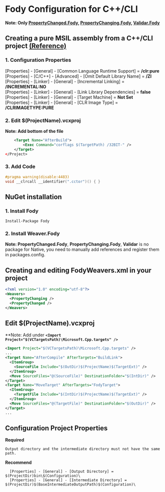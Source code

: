 
# Fody Configuration for C++/CLI
**Note: Only
[PropertyChanged.Fody](https://github.com/Fody/PropertyChanged),
[PropertyChanging.Fody](https://github.com/Fody/PropertyChanging),
[Validar.Fody](https://github.com/Fody/Validar)**

## Creating a pure MSIL assembly from a C++/CLI project [(Reference)](https://stackoverflow.com/questions/6695727/creating-a-pure-msil-assembly-from-a-c-cli-project)
### 1. Configuration Properties
[Properties] - [General] - [Common Language Runtime Support] = **/clr:pure**  
[Properties] - [C/C++] - [Advanced] - [Omit Default Library Name] = **/Zl**  
[Properties] - [Linker] - [General] - [Incremental Linking] = **/INCREMENTAL:NO**  
[Properties] - [Linker] - [General] - [Link Library Dependencies] = **false**  
[Properties] - [Linker] - [General] - [Target Machine] = **Not Set**  
[Properties] - [Linker] - [General] - [CLR Image Type] = **/CLRIMAGETYPE:PURE**
### 2. Edit $(ProjectName).vcxproj
**Note: Add bottom of the file**
```xml
    <Target Name="AfterBuild">
        <Exec Command="corflags $(TargetPath) /32BIT-" />
    </Target>
</Project>
```
### 3. Add Code
```cpp
#pragma warning(disable:4483)
void __clrcall __identifier(".cctor")() { }
```

## NuGet installation
### 1. Install Fody
```
Install-Package Fody
```
### 2. Install Weaver.Fody
**Note: PropertyChanged.Fody**, **PropertyChanging.Fody**, **Validar** is no package for Native, you need to manually add references and register them in packages.config.

## Creating and editing FodyWeavers.xml in your project
```xml
<?xml version="1.0" encoding="utf-8"?>
<Weavers>
  <PropertyChanging />
  <PropertyChanged />
</Weavers>
```

## Edit $(ProjectName).vcxproj
**Note: Add  under **`<Import Project="$(VCTargetsPath)\Microsoft.Cpp.targets" />`**
```xml
<Import Project="$(VCTargetsPath)\Microsoft.Cpp.targets" />
...
<Target Name="AfterCompile" AfterTargets="BuildLink">
  <ItemGroup>
    <SourceFile Include="$(OutDir)$(ProjectName)$(TargetExt)" />
  </ItemGroup>
  <Move SourceFiles="@(SourceFile)" DestinationFolder="$(IntDir)" />
</Target>
<Target Name="MoveTarget" AfterTargets="FodyTarget">
  <ItemGroup>
    <TargetFile Include="$(IntDir)$(ProjectName)$(TargetExt)" />
  </ItemGroup>
  <Move SourceFiles="@(TargetFile)" DestinationFolder="$(OutDir)" />
</Target>
...
```
## Configuration Project Properties
**Required**
```
Output directory and the intermediate directory must not have the same path.
```
**Recommend**
```
  [Properties] - [General] - [Output Directory] = $(ProjectDir)bin\$(Configuration)\
  [Properties] - [General] - [Intermediate Directory] = $(ProjectDir)$(BaseIntermediateOutputPath)$(Configuration)\
```

